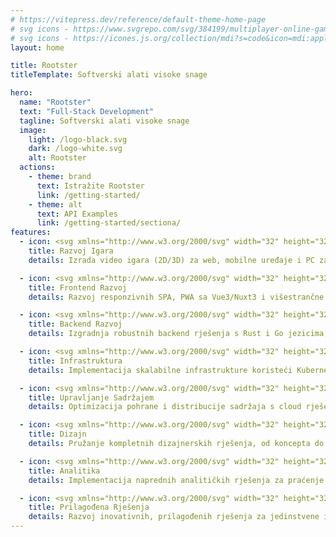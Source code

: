 ```yaml
---
# https://vitepress.dev/reference/default-theme-home-page
# svg icons - https://www.svgrepo.com/svg/384199/multiplayer-online-games-joystick?edit=true
# svg icons - https://icones.js.org/collection/mdi?s=code&icon=mdi:application-brackets-outline
layout: home

title: Rootster
titleTemplate: Softverski alati visoke snage

hero:
  name: "Rootster"
  text: "Full-Stack Development"
  tagline: Softverski alati visoke snage
  image:
    light: /logo-black.svg
    dark: /logo-white.svg
    alt: Rootster
  actions:
    - theme: brand
      text: Istražite Rootster
      link: /getting-started/
    - theme: alt
      text: API Examples
      link: /getting-started/sectiona/
features:
  - icon: <svg xmlns="http://www.w3.org/2000/svg" width="32" height="32" viewBox="0 0 24 24"><path fill="currentColor" d="M7.97 16L5 19c-.33.3-.77.5-1.25.5A1.75 1.75 0 0 1 2 17.75v-.25l1-7.38A4.524 4.524 0 0 1 7.5 6h9c2.36 0 4.29 1.81 4.5 4.12l1 7.38v.25a1.75 1.75 0 0 1-1.75 1.75c-.48 0-.92-.2-1.25-.5l-2.97-3zM7 8v2H5v1h2v2h1v-2h2v-1H8V8zm9.5 0a.75.75 0 0 0-.75.75a.75.75 0 0 0 .75.75a.75.75 0 0 0 .75-.75a.75.75 0 0 0-.75-.75m-1.75 1.75a.75.75 0 0 0-.75.75a.75.75 0 0 0 .75.75a.75.75 0 0 0 .75-.75a.75.75 0 0 0-.75-.75m3.5 0a.75.75 0 0 0-.75.75a.75.75 0 0 0 .75.75a.75.75 0 0 0 .75-.75a.75.75 0 0 0-.75-.75M16.5 11.5a.75.75 0 0 0-.75.75a.75.75 0 0 0 .75.75a.75.75 0 0 0 .75-.75a.75.75 0 0 0-.75-.75"/></svg>
    title: Razvoj Igara
    details: Izrada video igara (2D/3D) za web, mobilne uređaje i PC za sve vrste klijenata.

  - icon: <svg xmlns="http://www.w3.org/2000/svg" width="32" height="32" viewBox="0 0 24 24"><path fill="currentColor" d="M21 16V4H3v12zm0-14a2 2 0 0 1 2 2v12a2 2 0 0 1-2 2h-7v2h2v2H8v-2h2v-2H3a2 2 0 0 1-2-2V4c0-1.11.89-2 2-2zM5 6h9v5H5zm10 0h4v2h-4zm4 3v5h-4V9zM5 12h4v2H5zm5 0h4v2h-4z"/></svg>
    title: Frontend Razvoj
    details: Razvoj responzivnih SPA, PWA sa Vue3/Nuxt3 i višestrančne aplikacija koristeći Alpine.js, HTMX...

  - icon: <svg xmlns="http://www.w3.org/2000/svg" width="32" height="32" viewBox="0 0 24 24"><path fill="currentColor" d="M3 1h16a1 1 0 0 1 1 1v4a1 1 0 0 1-1 1H3a1 1 0 0 1-1-1V2a1 1 0 0 1 1-1m0 8h16a1 1 0 0 1 1 1v.67l-2.5-1.11l-6.5 2.88V15H3a1 1 0 0 1-1-1v-4a1 1 0 0 1 1-1m0 8h8c.06 2.25 1 4.4 2.46 6H3a1 1 0 0 1-1-1v-4a1 1 0 0 1 1-1M8 5h1V3H8zm0 8h1v-2H8zm0 8h1v-2H8zM4 3v2h2V3zm0 8v2h2v-2zm0 8v2h2v-2zm13.5-7l4.5 2v3c0 2.78-1.92 5.37-4.5 6c-2.58-.63-4.5-3.22-4.5-6v-3zm0 1.94L15 15.06v2.66c0 1.54 1.07 2.98 2.5 3.34z"/></svg>
    title: Backend Razvoj
    details: Izgradnja robustnih backend rješenja s Rust i Go jezicima, uključujući API-e, koristeći Docker za razvoj i distribuciju.

  - icon: <svg xmlns="http://www.w3.org/2000/svg" width="32" height="32" viewBox="0 0 24 24"><path fill="currentColor" d="M21.86 12.5A4.3 4.3 0 0 0 19 11c0-1.95-.68-3.6-2.04-4.96S13.95 4 12 4c-1.58 0-3 .47-4.25 1.43s-2.08 2.19-2.5 3.72c-1.25.28-2.29.93-3.08 1.95S1 13.28 1 14.58c0 1.51.54 2.8 1.61 3.85C3.69 19.5 5 20 6.5 20h12c1.25 0 2.31-.44 3.19-1.31c.87-.88 1.31-1.94 1.31-3.19q0-1.725-1.14-3M10.5 16.18L9.09 17.6L4.5 13l4.59-4.6l1.41 1.42L7.32 13zm4.41 1.42l-1.41-1.42L16.68 13L13.5 9.82l1.41-1.42L19.5 13z"/></svg>
    title: Infrastruktura
    details: Implementacija skalabilne infrastrukture koristeći Kubernetes, s fokusom na CI/CD za visoku dostupnost.

  - icon: <svg xmlns="http://www.w3.org/2000/svg" width="32" height="32" viewBox="0 0 24 24"><path fill="currentColor" d="M9 22v2H7v-2zm4 0v2h-2v-2zm4 0v2h-2v-2zm-5-7h-2v-2h2zm6 0h-4v-2h4zM8 11H6V9h2zm10 0h-8V9h8zm2 9H4a2 2 0 0 1-2-2V6a2 2 0 0 1 2-2h16a2 2 0 0 1 2 2v12a2 2 0 0 1-2 2M4 6v12h16V6z"/></svg>
    title: Upravljanje Sadržajem
    details: Optimizacija pohrane i distribucije sadržaja s cloud rješenjima i CDN-ovima za efikasno upravljanje digitalnim imovinama.

  - icon: <svg xmlns="http://www.w3.org/2000/svg" width="32" height="32" viewBox="0 0 24 24"><path fill="currentColor" d="m22.61 18.36l-4.25 4.25l-5.2-5.2l1.77-1.77l1 1l2.47-2.48l1.42 1.42L18.36 17l1.06 1l1.42-1.4zm-16-7.53L1.39 5.64l4.25-4.25L7.4 3.16L4.93 5.64L6 6.7l2.46-2.48l1.42 1.42l-1.42 1.41l1 1zM14.06 9l.94.93L5.92 19H5v-.92zm3.61-6c-.25 0-.51.09-.71.29l-1.84 1.83l3.75 3.75L20.71 7c.39-.39.39-1 0-1.41l-2.34-2.3a.98.98 0 0 0-.7-.29m-3.61 3.18L3 17.25V21h3.75L17.81 9.93z"/></svg>
    title: Dizajn
    details: Pružanje kompletnih dizajnerskih rješenja, od koncepta do finalne pripreme, za digitalne i tiskane medije.

  - icon: <svg xmlns="http://www.w3.org/2000/svg" width="32" height="32" viewBox="0 0 24 24"><path fill="currentColor" d="M21 8c-1.5 0-2.3 1.4-1.9 2.5l-3.6 3.6c-.3-.1-.7-.1-1 0l-2.6-2.6c.4-1.1-.4-2.5-1.9-2.5c-1.4 0-2.3 1.4-1.9 2.5L3.5 16c-1.1-.3-2.5.5-2.5 2c0 1.1.9 2 2 2c1.4 0 2.3-1.4 1.9-2.5l4.5-4.6c.3.1.7.1 1 0l2.6 2.6c-.3 1 .5 2.5 2 2.5s2.3-1.4 1.9-2.5l3.6-3.6c1.1.3 2.5-.5 2.5-1.9c0-1.1-.9-2-2-2m-6 1l.9-2.1L18 6l-2.1-.9L15 3l-.9 2.1L12 6l2.1.9zM3.5 11L4 9l2-.5L4 8l-.5-2L3 8l-2 .5L3 9z"/></svg>
    title: Analitika
    details: Implementacija naprednih analitičkih rješenja za praćenje performansi i sigurnosti aplikacija u stvarnom vremenu.

  - icon: <svg xmlns="http://www.w3.org/2000/svg" width="32" height="32" viewBox="0 0 24 24"><path fill="currentColor" d="M9.5 8.5L11 10l-3 3l3 3l-1.5 1.5L5 13zm5 9L13 16l3-3l-3-3l1.5-1.5L19 13zM21 2H3a2 2 0 0 0-2 2v16a2 2 0 0 0 2 2h18a2 2 0 0 0 2-2V4a2 2 0 0 0-2-2m0 18H3V6h18z"/></svg>
    title: Prilagođena Rješenja
    details: Razvoj inovativnih, prilagođenih rješenja za jedinstvene i specifične potrebe svakog klijenta.
---
```

